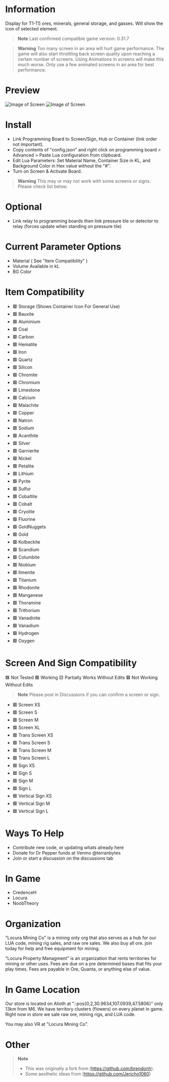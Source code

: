 # Information
Display for T1-T5 ores, minerals, general storage, and gasses. Will show the icon of selected element.
> **Note**
> Last confirmed compatible game version: 0.31.7

> **Warning**
> Too many screen in an area will hurt game performance. The game will also start throttling back screen quality upon reaching a certain number of screens. Using Animations in screens will make this much worse. Only use a few animated screens in an area for best performance.

# Preview
![Image of Screen](DU-Basic-Storage-Capacity.png?raw=true)
![Image of Screen](DU-Basic-Storage-Capacity-Ore.png?raw=true)

# Install
- Link Programming Board to Screen/Sign, Hub or Container (link order not important).
- Copy contents of "config.json" and right click on programming board > Advanced > Paste Lua configuration from clipboard.
- Edit Lua Parameters: Set Material Name,  Container Size in KL, and Background Color in Hex value without the "#".
- Turn on Screen & Activate Board.

> **Warning**
> This may or may not work with some screens or signs. Please check list below.

# Optional
- Link relay to programming boards then link pressure tile or detector to relay (forces update when standing on pressure tile)

# Current Parameter Options
- Material ( See "Item Compatibility" )
- Volume Available in kL
- BG Color

# Item Compatibility
- :green_square: Storage (Shows Container Icon For General Use)
- :green_square: Bauxite
- :green_square: Aluminium
- :green_square: Coal
- :green_square: Carbon
- :green_square: Hematite
- :green_square: Iron
- :green_square: Quartz
- :green_square: Silicon
- :green_square: Chromite
- :green_square: Chromium
- :green_square: Limestone
- :green_square: Calcium
- :green_square: Malachite
- :green_square: Copper
- :green_square: Natron
- :green_square: Sodium
- :green_square: Acanthite
- :green_square: Silver
- :green_square: Garnierite
- :green_square: Nickel
- :green_square: Petalite
- :green_square: Lithium
- :green_square: Pyrite
- :green_square: Sulfur
- :green_square: Cobaltite
- :green_square: Cobalt
- :green_square: Cryolite
- :green_square: Fluorine
- :green_square: GoldNuggets
- :green_square: Gold
- :green_square: Kolbeckite
- :green_square: Scandium
- :green_square: Columbite
- :green_square: Niobium
- :green_square: Ilmenite
- :green_square: Titanium
- :green_square: Rhodonite
- :green_square: Manganese
- :green_square: Thoramine
- :green_square: Trithorium
- :green_square: Vanadinite
- :green_square: Vanadium
- :green_square: Hydrogen
- :green_square: Oxygen

# Screen And Sign Compatibility
:blue_square: Not Tested :green_square: Working :yellow_square: Partially Works Without Edits :red_square: Not Working Without Edits
> **Note**
> Please post in Discussions if you can confirm a screen or sign.

- :green_square: Screen XS
- :green_square: Screen S
- :green_square: Screen M
- :green_square: Screen XL
- :green_square: Trans Screen XS
- :green_square: Trans Screen S
- :blue_square: Trans Screen M
- :green_square: Trans Screen L
- :blue_square: Sign XS
- :blue_square: Sign S
- :blue_square: Sign M
- :blue_square: Sign L
- :blue_square: Vertical Sign XS
- :green_square: Vertical Sign M
- :blue_square: Vertical Sign L

# Ways To Help
- Contribute new code, or updating whats already here
- Donate for Dr Pepper funds at Venmo @terranbytes
- Join or start a discussion on the discussions tab

# In Game
- CredenceH
- Locura
- NoobTheory

# Organization
"Locura Mining Co" is a mining only org that also serves as a hub for our LUA code, mining rig sales, and raw ore sales. We also buy all ore. join today for help and free equipment for mining.

"Locura Property Managment" is an organization that rents territories for mining or other uses. Fees are due on a pre determined bases that fits your play times. Fees are payable in Ore, Quanta, or anything else of value. 

# In Game Location
Our store is located on Alioth at "::pos{0,2,30.9634,107.0939,47.5806}" only 13km from M6. We have territory clusters (flowers) on every planet in game. Right now in store we sale raw ore, mining rigs, and LUA code.

You may also VR at "Locura Mining Co". 

# Other
> **Note**
> - This was originally a fork from (https://github.com/brendonh).
> - Some aesthetic ideas from (https://github.com/Jericho1060)
